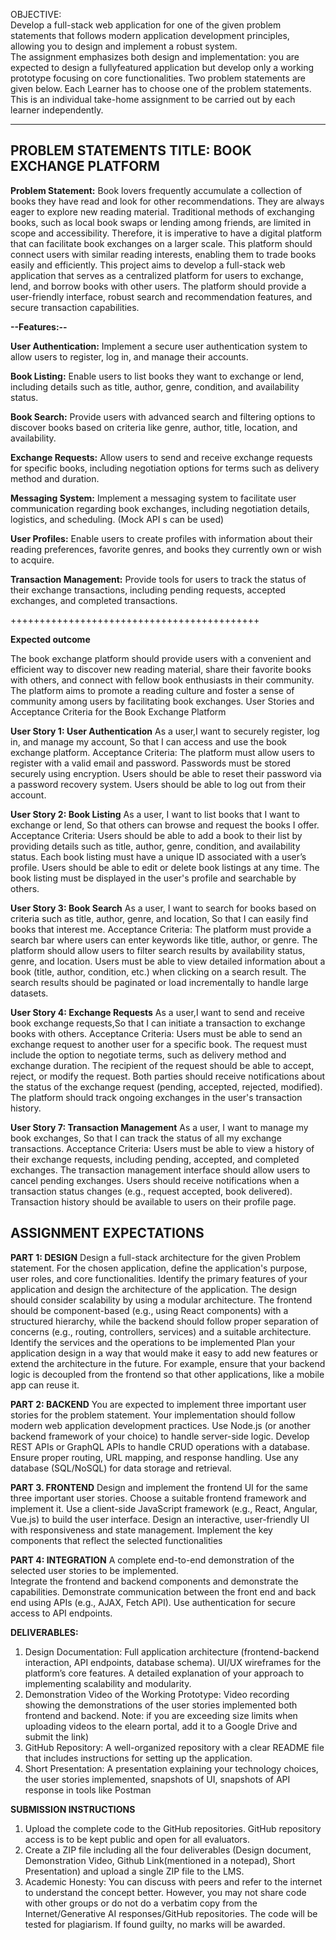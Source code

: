 OBJECTIVE:  
Develop a full-stack web application for one of the given problem statements that follows modern application development principles, allowing you to design and implement a robust system.  
The assignment emphasizes both design and implementation: you are expected to design a fullyfeatured application but develop only a working prototype focusing on core functionalities. 
Two problem statements are given below. Each Learner has to choose one of the problem statements.  
This is an individual take-home assignment to be carried out by each learner independently. 
*******************************************
PROBLEM STATEMENTS 
TITLE: BOOK EXCHANGE PLATFORM 
----------------------------------
**Problem Statement:**
Book lovers frequently accumulate a collection of books they have read and look for other recommendations. They are always eager to explore new reading material. 
Traditional methods of exchanging books, such as local book swaps or lending among friends, are limited in scope and accessibility. 
Therefore, it is imperative to have a digital platform that can facilitate book exchanges on a larger scale. This platform should connect users with similar reading interests, 
enabling them to trade books easily and efficiently. This project aims to develop a full-stack web application that serves as a centralized platform for users to exchange, lend, and borrow books with other users. 
The platform should provide a user-friendly interface, robust search and recommendation features, and secure transaction capabilities. 

**--Features:--** 

**User Authentication:** Implement a secure user authentication system to allow users to register, log in, and manage their accounts. 

**Book Listing:** Enable users to list books they want to exchange or lend, including details such as title, author, genre, condition, and availability status. 

**Book Search:** Provide users with advanced search and filtering options to discover books based on criteria like genre, author, title, location, and availability. 

**Exchange Requests:** Allow users to send and receive exchange requests for specific books, including negotiation options for terms such as delivery method and duration. 

**Messaging System:** Implement a messaging system to facilitate user communication regarding book exchanges, including negotiation details, logistics, and scheduling. (Mock API s can be used) 

**User Profiles:** Enable users to create profiles with information about their reading preferences, favorite genres, and books they currently own or wish to acquire. 

**Transaction Management:** Provide tools for users to track the status of their exchange transactions, including pending requests, accepted exchanges, and completed transactions. 

+++++++++++++++++++++++++++++++++++++++++++

**Expected outcome** 

The book exchange platform should provide users with a convenient and efficient way to discover new reading material, share their favorite books with others, 
and connect with fellow book enthusiasts in their community. The platform aims to promote a reading culture and foster a sense of community among users by facilitating book exchanges. 
User Stories and Acceptance Criteria for the Book Exchange Platform 
 
**User Story 1: User Authentication** 
As a user,I want to securely register, log in, and manage my account, So that I can access and use the book exchange platform. 
Acceptance Criteria: 
The platform must allow users to register with a valid email and password. 
Passwords must be stored securely using encryption. 
Users should be able to reset their password via a password recovery system. Users should be able to log out from their account. 
 
**User Story 2: Book Listing** 
As a user, I want to list books that I want to exchange or lend, So that others can browse and request the books I offer. Acceptance Criteria: 
Users should be able to add a book to their list by providing details such as title, author, genre, condition, and availability status. 
Each book listing must have a unique ID associated with a user’s profile. Users should be able to edit or delete book listings at any time. 
The book listing must be displayed in the user's profile and searchable by others. 
 
**User Story 3: Book Search** 
As a user, I want to search for books based on criteria such as title, author, genre, and location, So that I can easily find books that interest me. 
Acceptance Criteria: 
The platform must provide a search bar where users can enter keywords like title, author, or genre. The platform should allow users to filter search results by availability status, genre, and location. 
Users must be able to view detailed information about a book (title, author, condition, etc.) when clicking on a search result. 
The search results should be paginated or load incrementally to handle large datasets. 
 
**User Story 4: Exchange Requests** 
As a user,I want to send and receive book exchange requests,So that I can initiate a transaction to exchange books with others. 
Acceptance Criteria: 
Users must be able to send an exchange request to another user for a specific book. 
The request must include the option to negotiate terms, such as delivery method and exchange duration. 
The recipient of the request should be able to accept, reject, or modify the request. 
Both parties should receive notifications about the status of the exchange request (pending, accepted, rejected, modified). 
The platform should track ongoing exchanges in the user's transaction history. 


 
**User Story 7: Transaction Management**
As a user, I want to manage my book exchanges, So that I can track the status of all my exchange transactions. Acceptance Criteria: 
Users must be able to view a history of their exchange requests, including pending, accepted, and completed exchanges. 
The transaction management interface should allow users to cancel pending exchanges. 
Users should receive notifications when a transaction status changes (e.g., request accepted, book delivered). 
Transaction history should be available to users on their profile page.

**ASSIGNMENT EXPECTATIONS**
-------------------------

**PART 1: DESIGN**
Design a full-stack architecture for the given Problem statement. For the chosen application, define the application's purpose, user roles, and core functionalities. Identify the primary features of your application and design the architecture of the application. 
The design should consider scalability by using a modular architecture. The frontend should be component-based (e.g., using React components) with a structured hierarchy, while the backend should follow proper separation of concerns (e.g., routing, controllers, services) and a suitable architecture. Identify the services and the operations to be implemented 
Plan your application design in a way that would make it easy to add new features or extend the architecture in the future. For example, ensure that your backend logic is decoupled from the frontend so that other applications, like a mobile app can reuse it. 
 
 
 
**PART 2: BACKEND** 
You are expected to implement three important user stories for the problem statement. Your implementation should follow modern web application development practices. 
Use Node.js (or another backend framework of your choice) to handle server-side logic. Develop REST APIs or GraphQL APIs to handle CRUD operations with a database. Ensure proper routing, URL mapping, and response handling. Use any database (SQL/NoSQL) for data storage and retrieval. 
 
**PART 3. FRONTEND** 
Design and implement the frontend UI for the same three important user stories. Choose a suitable frontend framework and implement it. Use a client-side JavaScript framework (e.g., React, Angular, Vue.js) to build the user interface. Design an interactive, user-friendly UI with responsiveness and state management. Implement the key components that reflect the selected functionalities  
 
**PART 4: INTEGRATION** 
A complete end-to-end demonstration of the selected user stories to be implemented.  
Integrate the frontend and backend components and demonstrate the capabilities. Demonstrate communication between the front end and back end using APIs (e.g., AJAX, Fetch API). Use authentication for secure access to API endpoints. 

**DELIVERABLES:**

1.	Design Documentation: Full application architecture (frontend-backend interaction, API endpoints, database schema). UI/UX wireframes for the platform’s core features. A detailed explanation of your approach to implementing scalability and modularity. 
2.	Demonstration Video of the Working Prototype: Video recording showing the demonstrations of the user stories implemented both frontend and backend. 
Note: if you are exceeding size limits when uploading videos to the elearn portal, add it to a Google Drive and submit the link)  
3.	GitHub Repository: A well-organized repository with a clear README file that includes instructions for setting up the application. 
4.	Short Presentation: A presentation explaining your technology choices, the user stories implemented, snapshots of UI, snapshots of API response in tools like Postman
   
**SUBMISSION INSTRUCTIONS** 
       
1.	Upload the complete code to the GitHub repositories. GitHub repository access is to be kept public and open for all evaluators.  
2.	Create a ZIP file including all the four deliverables (Design document, Demonstration Video, Github Link(mentioned in a notepad), Short Presentation) and upload a single ZIP file to the LMS. 
3.	Academic Honesty: You can discuss with peers and refer to the internet to understand the concept better. However, you may not share code with other groups or do not do a verbatim copy from the Internet/Generative AI responses/GitHub repositories. The code will be tested for plagiarism. If found guilty, no marks will be awarded. 
